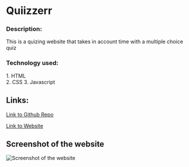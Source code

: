 # Quiizzerr

### Description:
This is a quizing website that takes in account time with a multiple choice quiz

### Technology used:
1\. HTML  
2\. CSS 
3\. Javascript

## Links:

[Link to Github Repo](https://github.com/Lekashi/Quiizzerr "Link to Github Repo")

[Link to Website](https://lekashi.github.io/Quiizzerr/ "Link to Website")

## Screenshot of the website

![Screenshot of the website](./assets/images/Screenshot.png)